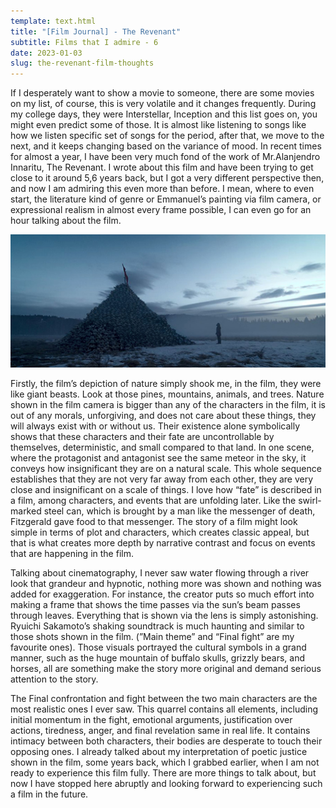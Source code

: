```yaml
---
template: text.html
title: "[Film Journal] - The Revenant"
subtitle: Films that I admire - 6
date: 2023-01-03
slug: the-revenant-film-thoughts
---
```


If I desperately want to show a movie to someone, there are some movies on my list, of course, this is very volatile and it changes frequently. During my college days, they were Interstellar, Inception and this list goes on, you might even predict some of those. It is almost like listening to songs like how we listen specific set of songs for the period, after that, we move to the next, and it keeps changing based on the variance of mood. In recent times for almost a year, I have been very much fond of the work of Mr.Alanjendro Innaritu, The Revenant. I wrote about this film and have been trying to get close to it around 5,6 years back, but I got a very different perspective then, and now I am admiring this even more than before. I mean, where to even start, the literature kind of genre or Emmanuel’s painting via film camera, or expressional realism in almost every frame possible, I can even go for an hour talking about the film.

![From the movie The Revenant](/static/res/revanant-film-thoughts/rev.jpg)

Firstly, the film’s depiction of nature simply shook me, in the film,  they were like giant beasts. Look at those pines, mountains, animals, and trees. Nature shown in the film camera is bigger than any of the characters in the film, it is out of any morals, unforgiving, and does not care about these things, they will always exist with or without us. Their existence alone symbolically shows that these characters and their fate are uncontrollable by themselves, deterministic, and small compared to that land. In one scene, where the protagonist and antagonist see the same meteor in the sky, it conveys how insignificant they are on a natural scale. This whole sequence establishes that they are not very far away from each other, they are very close and insignificant on a scale of things.  I love how “fate” is described in a film, among characters, and events that are unfolding later. Like the swirl-marked steel can, which is brought by a man like the messenger of death, Fitzgerald gave food to that messenger. The story of a film might look simple in terms of plot and characters, which creates classic appeal, but that is what creates more depth by narrative contrast and focus on events that are happening in the film.

Talking about cinematography, I never saw water flowing through a river look that grandeur and hypnotic, nothing more was shown and nothing was added for exaggeration. For instance, the creator puts so much effort into making a frame that shows the time passes via the sun’s beam passes through leaves. Everything that is shown via the lens is simply astonishing. Ryuichi Sakamoto’s shaking soundtrack is much haunting and similar to those shots shown in the film. (”Main theme” and “Final fight” are my favourite ones). Those visuals portrayed the cultural symbols in a grand manner, such as the huge mountain of buffalo skulls, grizzly bears, and horses, all are something make the story more original and demand serious attention to the story. 

The Final confrontation and fight between the two main characters are the most realistic ones I ever saw. This quarrel contains all elements, including initial momentum in the fight, emotional arguments, justification over actions, tiredness, anger, and final revelation same in real life. It contains intimacy between both characters, their bodies are desperate to touch their opposing ones. I already talked about my interpretation of poetic justice shown in the film, some years back, which I grabbed earlier, when I am not ready to experience this film fully. There are more things to talk about, but now I have stopped here abruptly and looking forward to experiencing such a film in the future.

